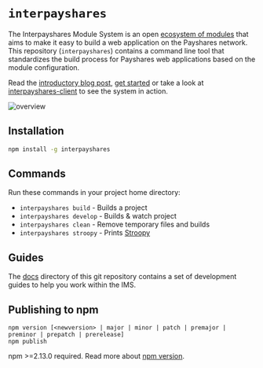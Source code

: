 # `interpayshares`

The Interpayshares Module System is an open [ecosystem of modules](https://github.com/payshares/interpayshares/blob/master/docs/learn/module-list.md) that aims to make it easy to build a web application on the Payshares network. This repository (`interpayshares`) contains a command line tool that standardizes the build process for Payshares web applications based on the module configuration.

Read the [introductory blog post](https://www.payshares.org/blog/developer-preview-interpayshares-module-system/), [get started](https://github.com/payshares/interpayshares/blob/master/docs/learn/readme.md) or take a look at [interpayshares-client](https://github.com/payshares/interpayshares-client) to see the system in action.

![overview](https://www.payshares.org/wp-content/uploads/2015/06/interpayshares-overview.png)

## Installation

```bash
npm install -g interpayshares
```

## Commands

Run these commands in your project home directory:
* `interpayshares build` - Builds a project
* `interpayshares develop` - Builds & watch project
* `interpayshares clean` - Remove temporary files and builds
* `interpayshares stroopy` - Prints [Stroopy](https://www.payshares.org/stories/adventures-in-galactic-consensus-chapter-1/)

## Guides

The [docs](docs) directory of this git repository contains a set of development guides to help you work within the IMS.

## Publishing to npm
```
npm version [<newversion> | major | minor | patch | premajor | preminor | prepatch | prerelease]
npm publish
```
npm >=2.13.0 required.
Read more about [npm version](https://docs.npmjs.com/cli/version).
